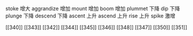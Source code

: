 




stoke 增大
aggrandize 增加
mount 增加
boom 增加
plummet 下降
dip 下降
plunge 下降
descend 下降
ascent 上升
ascend 上升
rise 上升
spike 激增

[[340]]
[[343]]
[[342]]
[[344]]
[[345]]
[[346]]
[[348]]
[[347]]
[[350]]
[[351]]